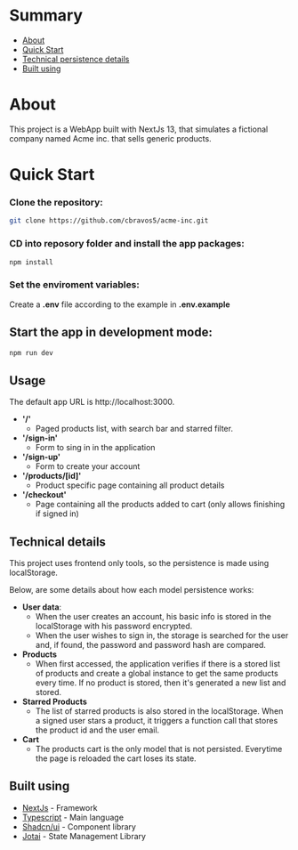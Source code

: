 # Summary

- [About](#about)
- [Quick Start](#start)
- [Technical persistence details](#technical-details)
- [Built using](#built_using)

# About <a id="about"></a>

This project is a WebApp built with NextJs 13, that simulates a fictional company named Acme inc. that sells generic products.

# Quick Start <a id="start"></a>

### Clone the repository:
```bash
git clone https://github.com/cbravos5/acme-inc.git
```

### CD into reposory folder and install the app packages:
```bash
npm install
```

### Set the enviroment variables:

Create a **.env** file according to the example in **.env.example**

## Start the app in development mode:
```bash
npm run dev
```

## Usage
The default app URL is http://localhost:3000.

- **'/'**
  - Paged products list, with search bar and starred filter.
- **'/sign-in'**
  - Form to sing in in the application
- **'/sign-up'**
  - Form to create your account
- **'/products/[id]'**
  - Product specific page containing all product details
- **'/checkout'**
  - Page containing all the products added to cart (only allows finishing if signed in)

## Technical details
This project uses frontend only tools, so the persistence is made using localStorage.

Below, are some details about how each model persistence works:
- **User data**:
  - When the user creates an account, his basic info is stored in the localStorage with his password encrypted.
  - When the user wishes to sign in, the storage is searched for the user and, if found, the password and password hash are compared.
- **Products**
  - When first accessed, the application verifies if there is a stored list of products and create a global instance to get the same products every time. If no product is stored, then it's generated a new list and stored.
- **Starred Products**
  - The list of starred products is also stored in the localStorage. When a signed user stars a product, it triggers a function call that stores the product id and the user email.
- **Cart**
  - The products cart is the only model that is not persisted. Everytime the page is reloaded the cart loses its state.

## Built using <a id="built_using"></a>

- [NextJs](https://nextjs.org/) - Framework
- [Typescript](https://www.typescriptlang.org/) - Main language
- [Shadcn/ui](https://ui.shadcn.com/) - Component library
- [Jotai](hhttps://jotai.org/) - State Management Library